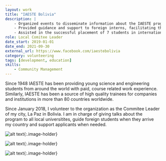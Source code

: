```yaml
---
layout: work
title: "IAESTE Bolivia"
description: |
    - Organized events to disseminate information about the IAESTE program across multiple universities.
    - Provided guidance and support to foreign interns, facilitating their adaptation to the local culture.
    - Assisted in the successful placement of 7 students in international internships, contributing to their professional development and cross-cultural experience.
role: Local Comitee Leader
date_start: 2019-01-01
date_end: 2021-09-30
external_url: https://www.facebook.com/iaestebolivia
category: volunteering
tags: [development, education]
skills:
    - Community Management
---
```

Since 1948 IAESTE has been providing young science and engineering students from around the world with paid, course related work experience. Similarly, IAESTE has been a source of high quality trainees for companies and institutions in more than 80 countries worldwide.

Since January 2018, I volunteer to the organization as the Commitee Leader of my city, La Paz in Bolivia. I am in charge of giving talks about the program to all local universitites, guide foreign students when they arrive my country and support applicants when needed.

![alt text]({{site.baseurl}}/assets/images/project/iaeste_1.JPG "IAESTE Talk"){:.image-holder}

![alt text]({{site.baseurl}}/assets/images/project/iaeste_2.JPG "IAESTE Talk"){:.image-holder}

![alt text]({{site.baseurl}}/assets/images/project/iaeste_3.jpg "IAESTE Talk"){:.image-holder}
